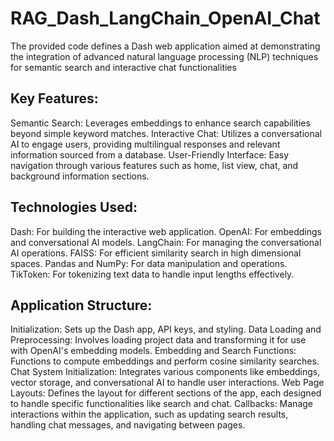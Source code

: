 # RAG_Dash_LangChain_OpenAI_Chat

The provided code defines a Dash web application aimed at demonstrating the integration of advanced natural language processing (NLP) techniques for semantic search and interactive chat functionalities

## Key Features:
Semantic Search: Leverages embeddings to enhance search capabilities beyond simple keyword matches.
Interactive Chat: Utilizes a conversational AI to engage users, providing multilingual responses and relevant information sourced from a database.
User-Friendly Interface: Easy navigation through various features such as home, list view, chat, and background information sections.

## Technologies Used:
Dash: For building the interactive web application.
OpenAI: For embeddings and conversational AI models.
LangChain: For managing the conversational AI operations.
FAISS: For efficient similarity search in high dimensional spaces.
Pandas and NumPy: For data manipulation and operations.
TikToken: For tokenizing text data to handle input lengths effectively.

## Application Structure:
Initialization: Sets up the Dash app, API keys, and styling.
Data Loading and Preprocessing: Involves loading project data and transforming it for use with OpenAI's embedding models.
Embedding and Search Functions: Functions to compute embeddings and perform cosine similarity searches.
Chat System Initialization: Integrates various components like embeddings, vector storage, and conversational AI to handle user interactions.
Web Page Layouts: Defines the layout for different sections of the app, each designed to handle specific functionalities like search and chat.
Callbacks: Manage interactions within the application, such as updating search results, handling chat messages, and navigating between pages.
